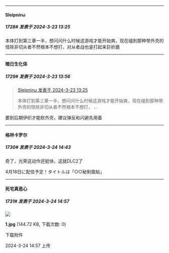 ﻿
*****

####  Sleipnirω  
##### 1728#       发表于 2024-3-23 13:25

本体打到第三章一半，想问问什么时候这游戏才能开始爽，现在碰到那种带外壳的怪除非切从者不然根本不想打，对从者战也是打起来巨折磨


*****

####  暗日生化体  
##### 1729#       发表于 2024-3-23 13:56

<blockquote><a href="httphttps://bbs.saraba1st.com/2b/forum.php?mod=redirect&amp;goto=findpost&amp;pid=64348140&amp;ptid=2112855" target="_blank">Sleipnirω 发表于 2024-3-23 13:25</a>

本体打到第三章一半，想问问什么时候这游戏才能开始爽，现在碰到那种带外壳的怪除非切从者不然根本不想打， ...</blockquote>
要到后期伊织才能砍外壳，建议弹反和闪避先用着


*****

####  格林卡罗尔  
##### 1730#       发表于 2024-3-24 14:43

奇了，光荣这动作还挺快，这就DLC2了

4月18日に配信予定！タイトルは「○○秘剣風帖」


*****

####  死宅真恶心  
##### 1731#       发表于 2024-3-24 14:57

<img src="https://img.saraba1st.com/forum/202403/24/145709njjondnjj5j4pdd5.jpg" referrerpolicy="no-referrer">

<strong>1.jpg</strong> (144.72 KB, 下载次数: 0)

下载附件

2024-3-24 14:57 上传

